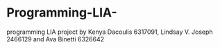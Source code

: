 # Programming-LIA-
programming LIA project by Kenya Dacoulis 6317091, Lindsay V. Joseph 2466129 and Ava Binetti 6326642
